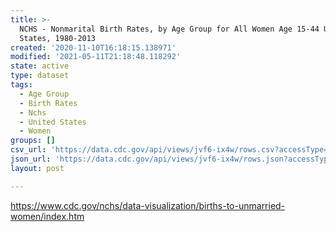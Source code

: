 ```yaml
---
title: >-
  NCHS - Nonmarital Birth Rates, by Age Group for All Women Age 15-44 United
  States, 1980-2013
created: '2020-11-10T16:18:15.138971'
modified: '2021-05-11T21:18:48.118292'
state: active
type: dataset
tags:
  - Age Group
  - Birth Rates
  - Nchs
  - United States
  - Women
groups: []
csv_url: 'https://data.cdc.gov/api/views/jvf6-ix4w/rows.csv?accessType=DOWNLOAD'
json_url: 'https://data.cdc.gov/api/views/jvf6-ix4w/rows.json?accessType=DOWNLOAD'
layout: post

---
```

https://www.cdc.gov/nchs/data-visualization/births-to-unmarried-women/index.htm
